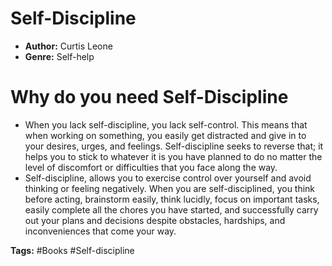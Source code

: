 # Self-Discipline
- **Author:** Curtis Leone
- **Genre:** Self-help

# Why do you need Self-Discipline
- When you lack self-discipline, you lack self-control. This means that when working on something, you easily get distracted and give in to your desires, urges, and feelings. Self-discipline seeks to reverse that; it helps you to stick to whatever it is you have planned to do no matter the level of discomfort or difficulties that you face along the way.
- Self-discipline, allows you to exercise control over yourself and avoid thinking or feeling negatively. When you are self-disciplined, you think before acting, brainstorm easily, think lucidly, focus on important tasks, easily complete all the chores you have started, and successfully carry out your plans and decisions despite obstacles, hardships, and inconveniences that come your way.

**Tags:** #Books #Self-discipline
